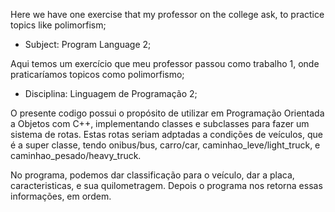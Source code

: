 Here we have one exercise that my professor on the college ask, to practice topics like polimorfism;
* Subject: Program Language 2;

Aqui temos um exercício que meu professor passou como trabalho 1, onde praticaríamos topicos como polimorfismo;
* Disciplina: Linguagem de Programação 2;

O presente codigo possui o propósito de utilizar em Programação Orientada a Objetos com C++, implementando classes e subclasses para fazer um sistema de rotas.
Estas rotas seriam adptadas a condições de veículos, que é a super classe, tendo onibus/bus, carro/car, caminhao_leve/light_truck, e caminhao_pesado/heavy_truck.

No programa, podemos dar classificação para o veículo, dar a placa, caracteristicas, e sua quilometragem.
Depois o programa nos retorna essas informações, em ordem.
